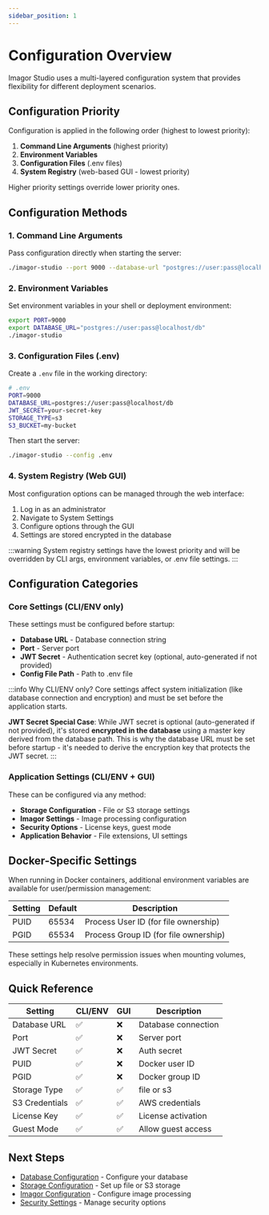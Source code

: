 ```yaml
---
sidebar_position: 1
---
```


# Configuration Overview

Imagor Studio uses a multi-layered configuration system that provides flexibility for different deployment scenarios.

## Configuration Priority

Configuration is applied in the following order (highest to lowest priority):

1. **Command Line Arguments** (highest priority)
2. **Environment Variables**
3. **Configuration Files** (.env files)
4. **System Registry** (web-based GUI - lowest priority)

Higher priority settings override lower priority ones.

## Configuration Methods

### 1. Command Line Arguments

Pass configuration directly when starting the server:

```bash
./imagor-studio --port 9000 --database-url "postgres://user:pass@localhost/db"
```

### 2. Environment Variables

Set environment variables in your shell or deployment environment:

```bash
export PORT=9000
export DATABASE_URL="postgres://user:pass@localhost/db"
./imagor-studio
```

### 3. Configuration Files (.env)

Create a `.env` file in the working directory:

```bash
# .env
PORT=9000
DATABASE_URL=postgres://user:pass@localhost/db
JWT_SECRET=your-secret-key
STORAGE_TYPE=s3
S3_BUCKET=my-bucket
```

Then start the server:

```bash
./imagor-studio --config .env
```

### 4. System Registry (Web GUI)

Most configuration options can be managed through the web interface:

1. Log in as an administrator
2. Navigate to System Settings
3. Configure options through the GUI
4. Settings are stored encrypted in the database

:::warning
System registry settings have the lowest priority and will be overridden by CLI args, environment variables, or .env file settings.
:::

## Configuration Categories

### Core Settings (CLI/ENV only)

These settings must be configured before startup:

- **Database URL** - Database connection string
- **Port** - Server port
- **JWT Secret** - Authentication secret key (optional, auto-generated if not provided)
- **Config File Path** - Path to .env file

:::info Why CLI/ENV only?
Core settings affect system initialization (like database connection and encryption) and must be set before the application starts.

**JWT Secret Special Case**: While JWT secret is optional (auto-generated if not provided), it's stored **encrypted in the database** using a master key derived from the database path. This is why the database URL must be set before startup - it's needed to derive the encryption key that protects the JWT secret.
:::

### Application Settings (CLI/ENV + GUI)

These can be configured via any method:

- **Storage Configuration** - File or S3 storage settings
- **Imagor Settings** - Image processing configuration
- **Security Options** - License keys, guest mode
- **Application Behavior** - File extensions, UI settings

## Docker-Specific Settings

When running in Docker containers, additional environment variables are available for user/permission management:

| Setting | Default | Description                           |
| ------- | ------- | ------------------------------------- |
| PUID    | 65534   | Process User ID (for file ownership)  |
| PGID    | 65534   | Process Group ID (for file ownership) |

These settings help resolve permission issues when mounting volumes, especially in Kubernetes environments.

## Quick Reference

| Setting        | CLI/ENV | GUI | Description         |
| -------------- | ------- | --- | ------------------- |
| Database URL   | ✅      | ❌  | Database connection |
| Port           | ✅      | ❌  | Server port         |
| JWT Secret     | ✅      | ❌  | Auth secret         |
| PUID           | ✅      | ❌  | Docker user ID      |
| PGID           | ✅      | ❌  | Docker group ID     |
| Storage Type   | ✅      | ✅  | file or s3          |
| S3 Credentials | ✅      | ✅  | AWS credentials     |
| License Key    | ✅      | ✅  | License activation  |
| Guest Mode     | ✅      | ✅  | Allow guest access  |

## Next Steps

- [Database Configuration](./database) - Configure your database
- [Storage Configuration](./storage) - Set up file or S3 storage
- [Imagor Configuration](./imagor) - Configure image processing
- [Security Settings](./security) - Manage security options
